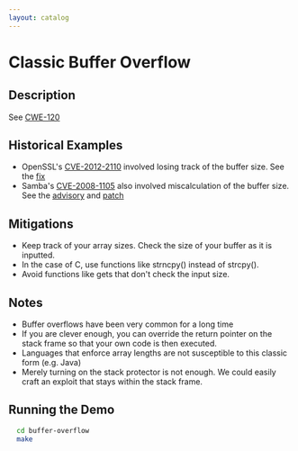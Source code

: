 ```yaml
---
layout: catalog
---
```


Classic Buffer Overflow
=======================

Description
-----------

See [CWE-120](http://cwe.mitre.org/data/definitions/120.html)

Historical Examples
-------------------
* OpenSSL's [CVE-2012-2110](http://cve.mitre.org/cgi-bin/cvename.cgi?name=CVE-2012-2110) involved losing track of the buffer size. See the [fix](http://cvs.openssl.org/chngview?cn=22431)
* Samba's [CVE-2008-1105](http://cve.mitre.org/cgi-bin/cvename.cgi?name=CVE-2008-1105) also involved miscalculation of the buffer size. See the [advisory](http://www.samba.org/samba/security/CVE-2008-1105.html) and [patch](https://bugzilla.redhat.com/attachment.cgi?id=305636&action=diff)

Mitigations
-----------
* Keep track of your array sizes. Check the size of your buffer as it is inputted. 
* In the case of C, use functions like strncpy() instead of strcpy().
* Avoid functions like gets that don't check the input size. 
 
Notes
-----

* Buffer overflows have been very common for a long time
* If you are clever enough, you can override the return pointer on the stack frame so that your own code is then executed. 
* Languages that enforce array lengths are not susceptible to this classic form (e.g. Java)
* Merely turning on the stack protector is not enough. We could easily craft an exploit that stays within the stack frame.

 

Running the Demo
----------------
```sh
  cd buffer-overflow
  make
```

